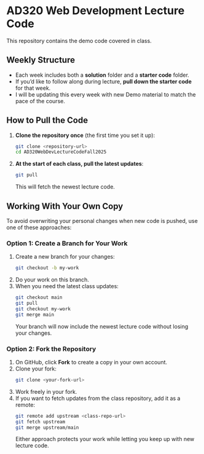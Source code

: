 # AD320 Web Development Lecture Code

This repository contains the demo code covered in class.

## Weekly Structure

- Each week includes both a **solution** folder and a **starter code** folder.
- If you’d like to follow along during lecture, **pull down the starter code** for that week.
- I will be updating this every week with new Demo material to match the pace of the course.

## How to Pull the Code

1. **Clone the repository once** (the first time you set it up):
   ```bash
   git clone <repository-url>
   cd AD320WebDevLectureCodeFall2025
   ```
2. **At the start of each class, pull the latest updates**:
   ```bash
   git pull
   ```
   This will fetch the newest lecture code.

## Working With Your Own Copy

To avoid overwriting your personal changes when new code is pushed, use one of these approaches:

### Option 1: Create a Branch for Your Work

1. Create a new branch for your changes:
   ```bash
   git checkout -b my-work
   ```
2. Do your work on this branch.
3. When you need the latest class updates:
   ```bash
   git checkout main
   git pull
   git checkout my-work
   git merge main
   ```
   Your branch will now include the newest lecture code without losing your changes.

### Option 2: Fork the Repository

1. On GitHub, click **Fork** to create a copy in your own account.
2. Clone your fork:
   ```bash
   git clone <your-fork-url>
   ```
3. Work freely in your fork.
4. If you want to fetch updates from the class repository, add it as a remote:
   ```bash
   git remote add upstream <class-repo-url>
   git fetch upstream
   git merge upstream/main
   ```
   Either approach protects your work while letting you keep up with new lecture code.
